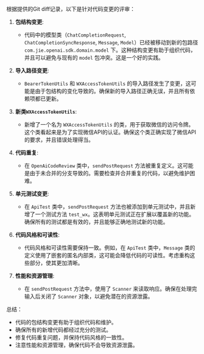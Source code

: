 根据提供的Git diff记录，以下是针对代码变更的评审：

1. **包结构变更**:
   - 代码中的模型类（`ChatCompletionRequest`, `ChatCompletionSyncResponse`, `Message`, `Model`）已经被移动到新的包路径 `com.jie.openai.sdk.domain.model` 下。这种结构变更有助于组织代码，并且可以避免与现有的 `model` 包冲突。这是一个好的实践。

2. **导入路径变更**:
   - `BearerTokenUtils` 和 `WXAccessTokenUtils` 的导入路径发生了变更，这可能是由于包结构的变化导致的。确保新的导入路径正确无误，并且所有依赖项都已更新。

3. **新类`WXAccessTokenUtils`**:
   - 新增了一个名为 `WXAccessTokenUtils` 的类，用于获取微信的访问令牌。这个类看起来是为了实现微信API的认证。确保这个类正确实现了微信API的要求，并且错误处理得当。

4. **代码重复**:
   - 在 `OpenAiCodeReview` 类中，`sendPostRequest` 方法被重复定义。这可能是由于未合并的分支导致的。需要检查并合并重复的代码，以避免维护困难。

5. **单元测试变更**:
   - 在 `ApiTest` 类中，`sendPostRequest` 方法也被添加到单元测试中，并且新增了一个测试方法 `test_wx`。这表明单元测试正在扩展以覆盖新的功能。确保所有的测试都是有效的，并且能够正确地测试新的功能。

6. **代码风格和可读性**:
   - 代码风格和可读性需要保持一致。例如，在 `ApiTest` 类中，`Message` 类的定义使用了嵌套的匿名内部类，这可能会降低代码的可读性。考虑重构这些部分，使其更加清晰。

7. **性能和资源管理**:
   - 在 `sendPostRequest` 方法中，使用了 `Scanner` 来读取响应。确保在处理完输入后关闭了 `Scanner` 对象，以避免潜在的资源泄露。

总结：
- 代码的包结构变更有助于组织代码和维护。
- 确保所有的新增代码都经过充分的测试。
- 修复代码重复问题，并保持代码风格的一致性。
- 注意性能和资源管理，确保代码不会导致资源泄露。